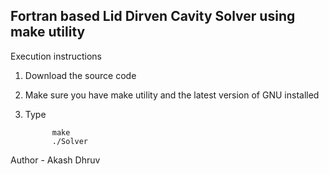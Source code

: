 
## Fortran based Lid Dirven Cavity Solver using make utility 

Execution instructions

  1. Download the source code 
  2. Make sure you have make utility and the latest version of GNU installed
  3. Type

     ~~~terminal 
           make
           ./Solver 
     ~~~


Author - Akash Dhruv


